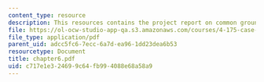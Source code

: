 ```yaml
---
content_type: resource
description: This resources contains the project report on common ground in amsterdam.
file: https://ol-ocw-studio-app-qa.s3.amazonaws.com/courses/4-175-case-studies-in-city-form-fall-2005/c717e1e324699c64fb994088e68a58a9_chapter6.pdf
file_type: application/pdf
parent_uid: adcc5fc6-7ecc-6a7d-ea96-1dd23dea6b53
resourcetype: Document
title: chapter6.pdf
uid: c717e1e3-2469-9c64-fb99-4088e68a58a9
---
```

